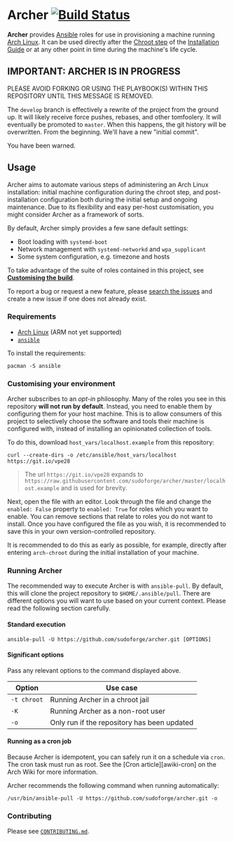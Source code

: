 # Archer [![Build Status][travis-build]][travis-url]

**Archer** provides [Ansible][ansible-web] roles for use in provisioning a
machine running [Arch Linux][al-web]. It can be used directly after the [Chroot
step][al-guide-chroot] of the [Installation Guide][al-guide] or at any other
point in time during the machine's life cycle.

## IMPORTANT: ARCHER IS IN PROGRESS

PLEASE AVOID FORKING OR USING THE PLAYBOOK(S) WITHIN THIS REPOSITORY UNTIL THIS
MESSAGE IS REMOVED.

The `develop` branch is effectively a rewrite of the project from the ground
up. It will likely receive force pushes, rebases, and other tomfoolery. It will
eventually be promoted to `master`. When this happens, the git history will be
overwritten. From the beginning. We'll have a new "initial commit".

You have been warned.

## Usage

Archer aims to automate various steps of administering an Arch Linux
installation: initial machine configuration during the chroot step, and
post-installation configuration both during the initial setup and ongoing
maintenance. Due to its flexibility and easy per-host customisation, you might
consider Archer as a framework of sorts.

By default, Archer simply provides a few sane default settings:

* Boot loading with `systemd-boot`
* Network management with `systemd-networkd` and `wpa_supplicant`
* Some system configuration, e.g. timezone and hosts

To take advantage of the suite of roles contained in this project, see
[**Customising the build**](#customising-the-build).

To report a bug or request a new feature, please [search the issues][issues]
and create a new issue if one does not already exist.

### Requirements

* [Arch Linux][al-web] (ARM not yet supported)
* [`ansible`][pkg-ansible]

To install the requirements:

```
pacman -S ansible
```

### Customising your environment

Archer subscribes to an *opt-in* philosophy. Many of the roles you see in this
repository **will not run by default**. Instead, you need to enable them by
configuring them for your host machine. This is to allow consumers of this
project to selectively choose the software and tools their machine is
configured with, instead of installing an opinionated collection of tools.

To do this, download `host_vars/localhost.example` from this repository:

```
curl --create-dirs -o /etc/ansible/host_vars/localhost https://git.io/vpe28
```

> The url `https://git.io/vpe28` expands to
> `https://raw.githubusercontent.com/sudoforge/archer/master/localhost.example`
> and is used for brevity.

Next, open the file with an editor. Look through the file and change the
`enabled: False` property to `enabled: True` for roles which you want to
enable. You can remove sections that relate to roles you do not want to
install. Once you have configured the file as you wish, it is recommended to
save this in your own version-controlled repository.

It is recommended to do this as early as possible, for example, directly after
entering `arch-chroot` during the initial installation of your machine.

### Running Archer

The recommended way to execute Archer is with `ansible-pull`. By default, this
will clone the project repository to `$HOME/.ansible/pull`. There are different
options you will want to use based on your current context. Please read the
following section carefully.


#### Standard execution

```
ansible-pull -U https://github.com/sudoforge/archer.git [OPTIONS]
```

#### Significant options

Pass any relevant options to the command displayed above.

| Option      | Use case                                    |
|-------------|---------------------------------------------|
| `-t chroot` | Running Archer in a chroot jail             |
| `-K`        | Running Archer as a non-root user           |
| `-o`        | Only run if the repository has been updated |

#### Running as a cron job

Because Archer is idempotent, you can safely run it on a schedule via `cron`.
The cron task must run as root. See the [Cron article][awiki-cron] on the Arch
Wiki for more information.

Archer recommends the following command when running automatically:

```
/usr/bin/ansible-pull -U https://github.com/sudoforge/archer.git -o
```

### Contributing

Please see [`CONTRIBUTING.md`][contributing].

[ansible-web]: https://www.ansible.com "Ansible"
[al-web]: https://www.archlinux.org "Arch Linux"
[al-guide]: https://wiki.archlinux.org/index.php/Installation_guide
[al-guide-chroot]: https://wiki.archlinux.org/index.php/Installation_guide#Chroot
[pkg-ansible]: https://www.archlinux.org/packages/community/any/ansible
[pkg-git]: https://www.archlinux.org/packages/extra/x86_64/git
[molecule-docs]: https://molecule.readthedocs.io "Molecule Documentation"
[awikie-cron]: https://wiki.archlinux.org/index.php/Cron
[contributing]: CONTRIBUTING.md
[issues]: https://github.com/sudoforge/archer/issues "view or create issues"
[travis-build]: https://travis-ci.org/sudoforge/archer.svg?branch=develop
[travis-url]: https://travis-ci.org/sudoforge/archer
